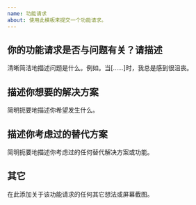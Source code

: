 ```yaml
---
name: 功能请求
about: 使用此模板来提交一个功能请求。
---
```


<!-- generated by template DO NOT REMOVE -->

## 你的功能请求是否与问题有关？请描述

清晰简洁地描述问题是什么。例如。当[......]时，我总是感到很沮丧。

## 描述你想要的解决方案

简明扼要地描述你希望发生什么。

## 描述你考虑过的替代方案

简明扼要地描述你考虑过的任何替代解决方案或功能。

## 其它

在此添加关于该功能请求的任何其它想法或屏幕截图。
